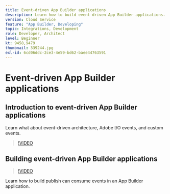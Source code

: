 ```yaml
---
title: Event-driven App Builder applications
description: Learn how to build event-driven App Builder applications.
version: Cloud Service
feature: "App Builder, Developing"
topic: Integrations, Development
role: Developer, Architect
level: Beginner
kt: 9458,9479
thumbnail: 339244.jpg
exl-id: 6cd06ddc-2ce3-4e59-bd62-baee44763591
---
```

# Event-driven App Builder applications

## Introduction to event-driven App Builder applications

Learn what about event-driven architecture, Adobe I/O events, and custom events.

>[!VIDEO](https://video.tv.adobe.com/v/339244/?quality=12&learn=on)

## Building event-driven App Builder applications

>[!VIDEO](https://video.tv.adobe.com/v/339245/?quality=12&learn=on)

Learn how to build publish can consume events in an App Builder application.
